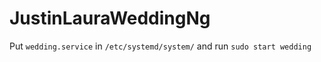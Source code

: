 # JustinLauraWeddingNg

Put `wedding.service` in `/etc/systemd/system/` and run `sudo start wedding`
